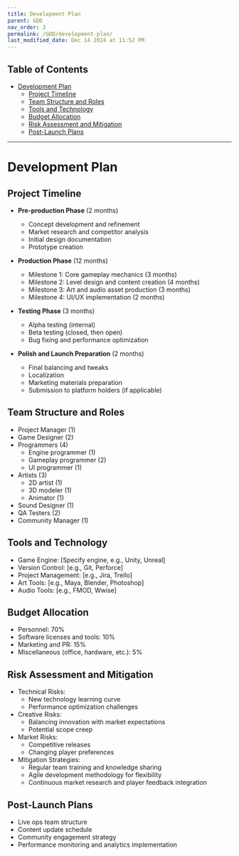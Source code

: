 ```yaml
---
title: Development Plan
parent: GDD
nav_order: 3
permalink: /GDD/development-plan/
last_modified_date: Dec 14 2024 at 11:52 PM
---
```


## Table of Contents
- [Development Plan](#development-plan)
  - [Project Timeline](#project-timeline)
  - [Team Structure and Roles](#team-structure-and-roles)
  - [Tools and Technology](#tools-and-technology)
  - [Budget Allocation](#budget-allocation)
  - [Risk Assessment and Mitigation](#risk-assessment-and-mitigation)
  - [Post-Launch Plans](#post-launch-plans)

---

# Development Plan

## Project Timeline

- **Pre-production Phase** (2 months)
  - Concept development and refinement
  - Market research and competitor analysis
  - Initial design documentation
  - Prototype creation

- **Production Phase** (12 months)
  - Milestone 1: Core gameplay mechanics (3 months)
  - Milestone 2: Level design and content creation (4 months)
  - Milestone 3: Art and audio asset production (3 months)
  - Milestone 4: UI/UX implementation (2 months)

- **Testing Phase** (3 months)
  - Alpha testing (internal)
  - Beta testing (closed, then open)
  - Bug fixing and performance optimization

- **Polish and Launch Preparation** (2 months)
  - Final balancing and tweaks
  - Localization
  - Marketing materials preparation
  - Submission to platform holders (if applicable)

## Team Structure and Roles

- Project Manager (1)
- Game Designer (2)
- Programmers (4)
  - Engine programmer (1)
  - Gameplay programmer (2)
  - UI programmer (1)
- Artists (3)
  - 2D artist (1)
  - 3D modeler (1)
  - Animator (1)
- Sound Designer (1)
- QA Testers (2)
- Community Manager (1)

## Tools and Technology

- Game Engine: [Specify engine, e.g., Unity, Unreal]
- Version Control: [e.g., Git, Perforce]
- Project Management: [e.g., Jira, Trello]
- Art Tools: [e.g., Maya, Blender, Photoshop]
- Audio Tools: [e.g., FMOD, Wwise]

## Budget Allocation

- Personnel: 70%
- Software licenses and tools: 10%
- Marketing and PR: 15%
- Miscellaneous (office, hardware, etc.): 5%

## Risk Assessment and Mitigation

- Technical Risks:
  - New technology learning curve
  - Performance optimization challenges
- Creative Risks:
  - Balancing innovation with market expectations
  - Potential scope creep
- Market Risks:
  - Competitive releases
  - Changing player preferences
- Mitigation Strategies:
  - Regular team training and knowledge sharing
  - Agile development methodology for flexibility
  - Continuous market research and player feedback integration

## Post-Launch Plans

- Live ops team structure
- Content update schedule
- Community engagement strategy
- Performance monitoring and analytics implementation
